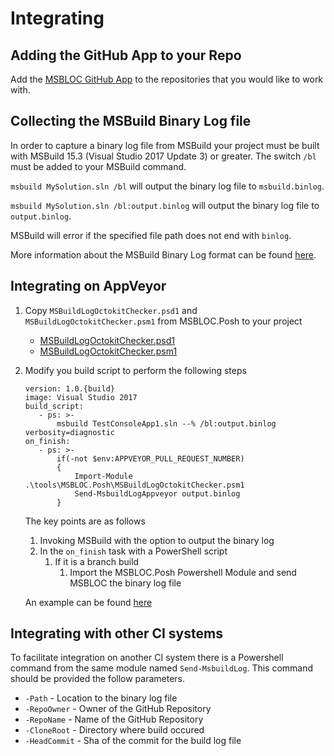# Integrating

## Adding the GitHub App to your Repo

Add the [MSBLOC GitHub App](https://github.com/apps/msbuildlog-octokit-checker) to the repositories that you would like to work with.

## Collecting the MSBuild Binary Log file

In order to capture a binary log file from MSBuild your project must be built with MSBuild 15.3 (Visual Studio 2017 Update 3) or greater. The switch `/bl` must be added to your MSBuild command.

`msbuild MySolution.sln /bl` will output the binary log file to `msbuild.binlog`.

`msbuild MySolution.sln /bl:output.binlog` will output the binary log file to `output.binlog`.

MSBuild will error if the specified file path does not end with `binlog`.

More information about the MSBuild Binary Log format can be found [here](http://msbuildlog.com/).

## Integrating on AppVeyor

1. Copy `MSBuildLogOctokitChecker.psd1` and `MSBuildLogOctokitChecker.psm1` from MSBLOC.Posh to your project
   - [MSBuildLogOctokitChecker.psd1](../MSBLOC.Posh/MSBuildLogOctokitChecker.psd1)
   - [MSBuildLogOctokitChecker.psm1](../MSBLOC.Posh/MSBuildLogOctokitChecker.psm1)
1. Modify you build script to perform the following steps

   ```
   version: 1.0.{build}
   image: Visual Studio 2017
   build_script:
      - ps: >-
          msbuild TestConsoleApp1.sln --% /bl:output.binlog verbosity=diagnostic
   on_finish:
      - ps: >-
          if(-not $env:APPVEYOR_PULL_REQUEST_NUMBER)
          {
              Import-Module .\tools\MSBLOC.Posh\MSBuildLogOctokitChecker.psm1
              Send-MsbuildLogAppveyor output.binlog
          }
   ```
   The key points are as follows

   1. Invoking MSBuild with the option to output the binary log
   1. In the `on_finish` task with a PowerShell script
      1. If it is a branch build
         1. Import the MSBLOC.Posh Powershell Module and send MSBLOC the binary log file

   An example can be found [here](https://github.com/justaprogrammer/TestConsoleApp1/blob/appveyor/appveyor.yml)

## Integrating with other CI systems

To facilitate integration on another CI system there is a Powershell command from the same module named `Send-MsbuildLog`. This command should be provided the follow parameters.
- `-Path` - Location to the binary log file
- `-RepoOwner` - Owner of the GitHub Repository
- `-RepoName` - Name of the GitHub Repository
- `-CloneRoot` - Directory where build occured
- `-HeadCommit` - Sha of the commit for the build log file
